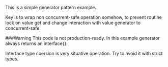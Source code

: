 This is a simple generator pattern example.

Key is to wrap non concurrent-safe operation somehow, to prevent routine lock on value get and change interaction with value generator to concurrent-safe.


###Warning
This code is not production-ready. In this example generator always returns an interface{}.

Interface type coersion is very situative operation. Try to avoid it with strict types.